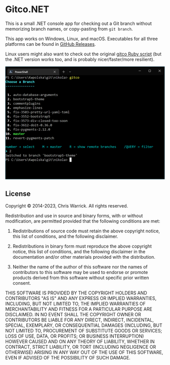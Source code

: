 Gitco.NET
=========

This is a small .NET console app for checking out a Git branch without
memorizing branch names, or copy-pasting from `git branch`.

This app works on Windows, Linux, and macOS. Executables for all three platforms
can be found in [GitHub Releases](https://github.com/Kwpolska/gitco/releases).

Linux users might also want to check out the original
[gitco Ruby script](https://github.com/Kwpolska/gitco) (but the .NET version
works too, and is probably nicer/faster/more resilient).

![gitco](https://github.com/Kwpolska/gitco.NET/raw/master/gitco.png)

License
-------

Copyright © 2014-2023, Chris Warrick.
All rights reserved.

Redistribution and use in source and binary forms, with or without
modification, are permitted provided that the following conditions are
met:

1. Redistributions of source code must retain the above copyright
   notice, this list of conditions, and the following disclaimer.

2. Redistributions in binary form must reproduce the above copyright
   notice, this list of conditions, and the following disclaimer in the
   documentation and/or other materials provided with the distribution.

3. Neither the name of the author of this software nor the names of
   contributors to this software may be used to endorse or promote
   products derived from this software without specific prior written
   consent.

THIS SOFTWARE IS PROVIDED BY THE COPYRIGHT HOLDERS AND CONTRIBUTORS
"AS IS" AND ANY EXPRESS OR IMPLIED WARRANTIES, INCLUDING, BUT NOT
LIMITED TO, THE IMPLIED WARRANTIES OF MERCHANTABILITY AND FITNESS FOR
A PARTICULAR PURPOSE ARE DISCLAIMED.  IN NO EVENT SHALL THE COPYRIGHT
OWNER OR CONTRIBUTORS BE LIABLE FOR ANY DIRECT, INDIRECT, INCIDENTAL,
SPECIAL, EXEMPLARY, OR CONSEQUENTIAL DAMAGES (INCLUDING, BUT NOT
LIMITED TO, PROCUREMENT OF SUBSTITUTE GOODS OR SERVICES; LOSS OF USE,
DATA, OR PROFITS; OR BUSINESS INTERRUPTION) HOWEVER CAUSED AND ON ANY
THEORY OF LIABILITY, WHETHER IN CONTRACT, STRICT LIABILITY, OR TORT
(INCLUDING NEGLIGENCE OR OTHERWISE) ARISING IN ANY WAY OUT OF THE USE
OF THIS SOFTWARE, EVEN IF ADVISED OF THE POSSIBILITY OF SUCH DAMAGE.
